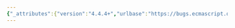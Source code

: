 ```yaml
---
{"_attributes":{"version":"4.4.4+","urlbase":"https://bugs.ecmascript.org/","maintainer":"dherman@mozilla.com"},"bug":{"bug_id":2401,"creation_ts":"2013-12-13 08:45:00 -0800","short_desc":"B.1.4: Invalid restriction for \"ClassEscape[U] :: [~U]DecimalEscape\"","delta_ts":"2015-02-19 19:10:50 -0800","product":"Draft for 6th Edition","component":"technical issue","version":"Rev 21: November 8, 2013 Draft","rep_platform":"All","op_sys":"All","bug_status":"RESOLVED","resolution":"FIXED","priority":"Normal","bug_severity":"normal","everconfirmed":true,"reporter":{"uid":"andrebargull","name":"André Bargull"},"assigned_to":{"uid":"allen","name":"Allen Wirfs-Brock"},"cc":"lukeh","long_desc":[{"commentid":6949,"comment_count":0,"who":{"uid":"andrebargull","name":"André Bargull"},"bug_when":"2013-12-13 08:45:29 -0800","thetext":"B.1.4  Regular Expressions Patterns, \"ClassEscape[U] :: [~U]DecimalEscape\" :\n\nRemove restriction \"but only if the integer value of DecimalEscape is <= NCapturingParens\"."},{"commentid":7324,"comment_count":1,"who":{"uid":"allen","name":"Allen Wirfs-Brock"},"bug_when":"2014-02-15 18:31:36 -0800","thetext":"Luke, any thoughts?  Annex B RegExp is based upon you work."},{"commentid":12749,"comment_count":2,"who":{"uid":"allen","name":"Allen Wirfs-Brock"},"bug_when":"2015-02-15 16:53:10 -0800","thetext":"fixed in rev34 editor's draft\n\nnobody has taken issue with this change."},{"commentid":12990,"comment_count":3,"who":{"uid":"allen","name":"Allen Wirfs-Brock"},"bug_when":"2015-02-19 19:10:50 -0800","thetext":"fixed in rev34"}]}}
---
```

